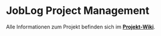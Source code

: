 # JobLog Project Management

Alle Informationen zum Projekt befinden sich im [**Projekt-Wiki**](https://gitlab.bht-berlin.de/joblog/weeklymeeting/-/wikis/home).
